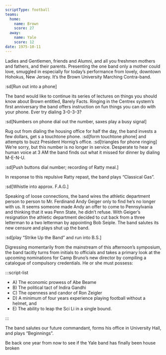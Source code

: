 ```yaml
---
scriptType: football
teams:
  home:
    name: Brown
    score: 27
  away:
    name: Yale
    score: 12
date: 1975-10-11
---
```


Ladies and Gentlemen, friends and Alumni, and all you freshmen mothers and fathers, and their parents. Presenting the one band only a mother could love, smuggled in especially for today’s performance from lovely, downtown Hohokus, New Jersey. It’s the Brown University Marching Contra-band.

:sd[Run out into a phone]

The band would like to continue its series of lectures on things you should know about Brown entitled, Barely Facts. Ringing in the Centrex system’s first anniversary the band offers instruction on fun things you can do with your phone. Ever try dialing 3-0-3-3?

:sd[Numbers on phone dial out the number, saxes play a busy signal]

Rug out from dialing the housing office for half the day, the band invests a few dollars, get s a touchtone phone. :sd[form touchtone phone] and attempts to buzz President Hornig’s office. :sd[triangles for phone ringing] We’re sorry, but this number is no longer in service. Desperate to hear a human voice at 3 AM the band finds out what it missed for dinner by dialing M-E-N-U.

:sd[Push buttons dial number; recording of Ratty meal.]

In response to this repulsive Ratty repast, the band plays “Classical Gas”.

:sd[Whistle into approx. F.A.G.]

Speaking of loose connections, the band wires the athletic department person to person to Mr. Ferdinand Andy Geiger only to find he’s no longer with us. It seems someone made Andy an offer to come to Pennsylvania and thinking that it was Penn State, he didn’t refuse. With Geiger’s resignation the athletic department decided to cut back from a three letterman to a two letterman by appointing Bob Seiple. The band salutes its new censure and plays shut up the band.

:sd[play “Strike Up the Band” and run into B.S.]

Digressing momentarily from the mainstream of this afternoon’s symposium, the band tacitly turns from initials to officials and takes a primary look at the upcoming nominations for Camp Bruno’s new director by compiling a catalogue of compulsory credentials. He or she must possess:

:::script-list

- A) The economic prowess of Abe Beame
- B) The political tact of Indira Gandhi
- C) The openness and candor of Ron Zeigler
- D) A minimum of four years experience playing football without a helmet, and
- E) The ability to leap the Sci Li in a single bound.

:::

The band salutes our future commandant, forms his office in University Hall, and plays “Beginnings”.

Be back one year from now to see if the Yale band has finally been house broken
